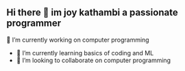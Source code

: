 ## Hi there 👋 im joy kathambi a passionate programmer
🔭 I’m currently working on computer programming
- 🌱 I’m currently learning basics of coding and ML
- 👯 I’m looking to collaborate on computer programming
